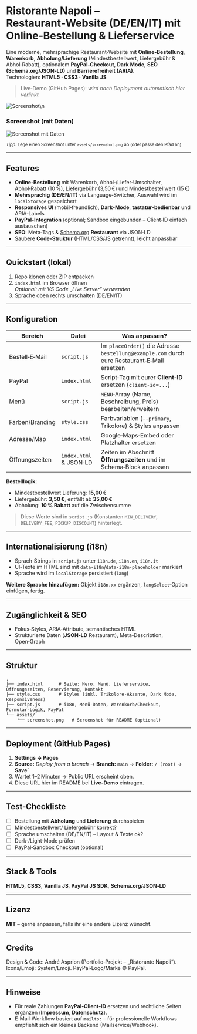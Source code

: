 # Ristorante Napoli – Restaurant‑Website (DE/EN/IT) mit Online‑Bestellung & Lieferservice

Eine moderne, mehrsprachige Restaurant‑Website mit **Online‑Bestellung**, **Warenkorb**, **Abholung/Lieferung** (Mindestbestellwert, Liefergebühr & Abhol‑Rabatt), optionalem **PayPal‑Checkout**, **Dark Mode**, **SEO (Schema.org/JSON‑LD)** und **Barrierefreiheit (ARIA)**.  
Technologien: **HTML5 · CSS3 · Vanilla JS**

> Live‑Demo (GitHub Pages): _wird nach Deployment automatisch hier verlinkt_

![Screenshot](./assets/preview.png)\n
### Screenshot (mit Daten)
![Screenshot mit Daten](./assets/preview.png)

<sub>_Tipp:_ Lege einen Screenshot unter `assets/screenshot.png` ab (oder passe den Pfad an).</sub>

---

## Features
- **Online‑Bestellung** mit Warenkorb, Abhol‑/Liefer‑Umschalter, Abhol‑Rabatt (10 %), Liefergebühr (3,50 €) und Mindestbestellwert (15 €)
- **Mehrsprachig (DE/EN/IT)** via Language‑Switcher, Auswahl wird im `localStorage` gespeichert
- **Responsives UI** (mobil‑freundlich), **Dark‑Mode**, **tastatur‑bedienbar** und ARIA‑Labels
- **PayPal‑Integration** (optional; Sandbox eingebunden – Client‑ID einfach austauschen)
- **SEO**: Meta‑Tags & [Schema.org](https://schema.org) **Restaurant** via JSON‑LD
- Saubere **Code‑Struktur** (HTML/CSS/JS getrennt), leicht anpassbar

---

## Quickstart (lokal)
1. Repo klonen oder ZIP entpacken
2. `index.html` im Browser öffnen  
   _Optional: mit VS Code „Live Server“ verwenden_
3. Sprache oben rechts umschalten (DE/EN/IT)

---

## Konfiguration
| Bereich | Datei | Was anpassen? |
|---|---|---|
| Bestell‑E‑Mail | `script.js` | Im `placeOrder()` die Adresse `bestellung@example.com` durch eure Restaurant‑E‑Mail ersetzen |
| PayPal | `index.html` | Script‑Tag mit eurer **Client‑ID** ersetzen (`client-id=...`) |
| Menü | `script.js` | `MENU`‑Array (Name, Beschreibung, Preis) bearbeiten/erweitern |
| Farben/Branding | `style.css` | Farbvariablen (`--primary`, Trikolore) & Styles anpassen |
| Adresse/Map | `index.html` | Google‑Maps‑Embed oder Platzhalter ersetzen |
| Öffnungszeiten | `index.html` & JSON‑LD | Zeiten im Abschnitt **Öffnungszeiten** und im Schema‑Block anpassen |

**Bestelllogik:**  
- Mindestbestellwert Lieferung: **15,00 €**  
- Liefergebühr: **3,50 €**, entfällt ab **35,00 €**  
- Abholung: **10 % Rabatt** auf die Zwischensumme

> Diese Werte sind in `script.js` (Konstanten `MIN_DELIVERY`, `DELIVERY_FEE`, `PICKUP_DISCOUNT`) hinterlegt.

---

## Internationalisierung (i18n)
- Sprach‑Strings in `script.js` unter `i18n.de`, `i18n.en`, `i18n.it`
- UI‑Texte im HTML sind mit `data-i18n`/`data-i18n-placeholder` markiert
- Sprache wird im `localStorage` persistiert (`lang`)

**Weitere Sprache hinzufügen:** Objekt `i18n.xx` ergänzen, `langSelect`‑Option einfügen, fertig.

---

## Zugänglichkeit & SEO
- Fokus‑Styles, ARIA‑Attribute, semantisches HTML
- Strukturierte Daten (**JSON‑LD** Restaurant), Meta‑Description, Open‑Graph

---

## Struktur
```
.
├── index.html      # Seite: Hero, Menü, Lieferservice, Öffnungszeiten, Reservierung, Kontakt
├── style.css       # Styles (inkl. Trikolore‑Akzente, Dark Mode, Responsiveness)
├── script.js       # i18n, Menü‑Daten, Warenkorb/Checkout, Formular‑Logik, PayPal
└── assets/
    └── screenshot.png   # Screenshot für README (optional)
```

---

## Deployment (GitHub Pages)
1. **Settings → Pages**  
2. **Source:** _Deploy from a branch_ → **Branch:** `main` → **Folder:** `/ (root)` → **Save`**
3. Wartet 1–2 Minuten → Public URL erscheint oben.  
4. Diese URL hier im README bei **Live‑Demo** eintragen.

---

## Test‑Checkliste
- [ ] Bestellung mit **Abholung** und **Lieferung** durchspielen  
- [ ] Mindestbestellwert/ Liefergebühr korrekt?  
- [ ] Sprache umschalten (DE/EN/IT) – Layout & Texte ok?  
- [ ] Dark‑/Light‑Mode prüfen  
- [ ] PayPal‑Sandbox Checkout (optional)

---

## Stack & Tools
**HTML5**, **CSS3**, **Vanilla JS**, **PayPal JS SDK**, **Schema.org/JSON‑LD**

---

## Lizenz
**MIT** – gerne anpassen, falls ihr eine andere Lizenz wünscht.

---

## Credits
Design & Code: André Asprion (Portfolio‑Projekt – „Ristorante Napoli“).  
Icons/Emoji: System/Emoji. PayPal‑Logo/Marke © PayPal.

---

## Hinweise
- Für reale Zahlungen **PayPal‑Client‑ID** ersetzen und rechtliche Seiten ergänzen (**Impressum**, **Datenschutz**).  
- E‑Mail‑Workflow basiert auf `mailto:` – für professionelle Workflows empfiehlt sich ein kleines Backend (Mailservice/Webhook).
